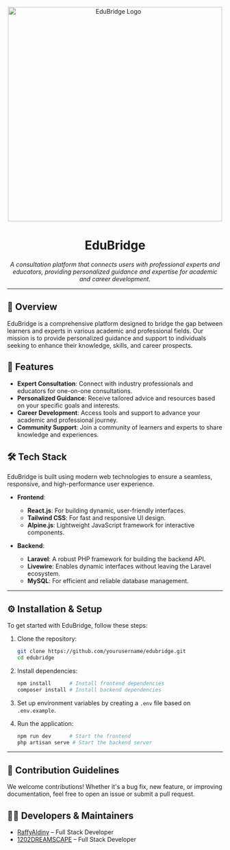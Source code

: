 <p align="center">
  <img width="500" src="https://github.com/user-attachments/assets/ac5897b8-a31c-47d5-ad73-310dd68ab49b" alt="EduBridge Logo">
</p>

<h1 align="center">EduBridge</h1>

<p align="center">
  <i>A consultation platform that connects users with professional experts and educators, providing personalized guidance and expertise for academic and career development.</i>
</p>

---

## 🌟 Overview

EduBridge is a comprehensive platform designed to bridge the gap between learners and experts in various academic and professional fields. Our mission is to provide personalized guidance and support to individuals seeking to enhance their knowledge, skills, and career prospects.

## 🚀 Features

- **Expert Consultation**: Connect with industry professionals and educators for one-on-one consultations.
- **Personalized Guidance**: Receive tailored advice and resources based on your specific goals and interests.
- **Career Development**: Access tools and support to advance your academic and professional journey.
- **Community Support**: Join a community of learners and experts to share knowledge and experiences.

## 🛠️ Tech Stack

EduBridge is built using modern web technologies to ensure a seamless, responsive, and high-performance user experience.

- **Frontend**: 
  - **React.js**: For building dynamic, user-friendly interfaces.
  - **Tailwind CSS**: For fast and responsive UI design.
  - **Alpine.js**: Lightweight JavaScript framework for interactive components.
  
- **Backend**:
  - **Laravel**: A robust PHP framework for building the backend API.
  - **Livewire**: Enables dynamic interfaces without leaving the Laravel ecosystem.
  - **MySQL**: For efficient and reliable database management.
---

## ⚙️ Installation & Setup

To get started with EduBridge, follow these steps:

1. Clone the repository:
   ```bash
   git clone https://github.com/yourusername/edubridge.git
   cd edubridge
   ```

2. Install dependencies:
   ```bash
   npm install      # Install frontend dependencies
   composer install # Install backend dependencies
   ```

3. Set up environment variables by creating a `.env` file based on `.env.example`.

4. Run the application:
   ```bash
   npm run dev      # Start the frontend
   php artisan serve # Start the backend server
   ```

---

## 🔧 Contribution Guidelines

We welcome contributions! Whether it's a bug fix, new feature, or improving documentation, feel free to open an issue or submit a pull request.


## 👨‍💻 Developers & Maintainers

- [RaffyAldiny](https://github.com/raffyaldiny) – Full Stack Developer
- [1202DREAMSCAPE](https://github.com/1202dreamscape) – Full Stack Developer
